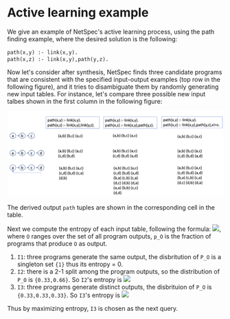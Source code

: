 # Active learning example

We give an example of NetSpec's active learning process, 
using the path finding example, where the desired solution 
is the following:
```
path(x,y) :- link(x,y).
path(x,z) :- link(x,y),path(y,z).
```

Now let's consider after synthesis, NetSpec finds three candidate programs
that are consistent with the specified input-output examples (top row in 
the following figure), and it tries to disambiguate them by randomly generating 
new input tables. For instance, let's compare three possible new input
talbes shown in the first column in the following figure:

![example](docs/examples.png) 

The derived output ``path`` tuples are shown in the corresponding cell in 
the table.

Next we compute the entropy of each input table, following the formula:
<img src="https://render.githubusercontent.com/render/math?math=-\sum_O p_O \log(p_O)">,
where ``O`` ranges over the set of all program outputs,
``p_O`` is the fraction of programs that produce ``O`` as output.


1. ``I1``: three programs generate the same output, the disbritution of ``P_O`` is a singleton set ``{1}`` thus its entropy = 0.
2. ``I2``: there is a 2-1 split among the program outputs, so the distribution of ``P_O`` is ``{0.33,0.66}``. So ``I2``'s entropy is <img src="https://render.githubusercontent.com/render/math?math=-0.33 \cdot \log(0.33) - 0.66 \cdot \log(0.66) \sim 0.64 ">
3. ``I3``: three programs generate distinct outputs, the disbrituion of ``P_O`` is ``{0.33,0.33,0.33}``. So ``I3``'s entropy is <img src="https://render.githubusercontent.com/render/math?math=-3 \cdot 0.33 \cdot \log(0.33) \sim 1.08">

Thus by maximizing entropy, ``I3`` is chosen as the next query.
